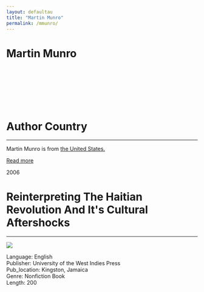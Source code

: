```yaml
---
layout: defaultau
title: "Martin Munro"
permalink: /mmunro/
---
```

<!-- partial:index.partial.html -->
<div class="content">
     <h1>Martin Munro</h1>
    <div class="quote">
        <div><img src="" class="logo"></div>
    </div>
    <div class="timeline">
        <div style="padding-bottom:100px;"></div>
        <div class="block">
             <div class="date right"><p class="right"> </p></div>
            <div class="dot"></div>
            <div class="left first">
            <div class="author_country">
                <h1>Author Country</h1><hr>
          <div class="aclocation">  <p>Martin Munro is from <a href="{{ site.baseurl }}/1">the United States.</a></p></div>
              <div class="acreadmore">  <a href="NA" target="_blank">Read more</a></div>
            </div>
            </div>
        <div class="block">
            <div class="date left"><p class="left">2006</p></div>
            <div class="dot"></div>
            <div class="right hide">
                <h1>Reinterpreting The Haitian Revolution And It's Cultural Aftershocks</h1><hr>
                <p><img src="https://encrypted-tbn2.gstatic.com/images?q=tbn:ANd9GcRvOQEKMUQ8z-sBM1W0-Kol-rR76tGSMnQzgnXnJ2m6PvRcOg-P"></p>
                <p>
                Language: English<br/>
                Publisher: University of the West Indies Press<br/>
                Pub_location: Kingston, Jamaica<br/>
                Genre: Nonfiction Book<br/>
                Length: 200 <br/>                   </p>
            </div>
        </div>
  <!-- partial -->
<script src='https://cdnjs.cloudflare.com/ajax/libs/jquery/3.1.1/jquery.min.js'></script><script  src="{{ site.baseurl }}/assets/js/authorscript.js"></script>